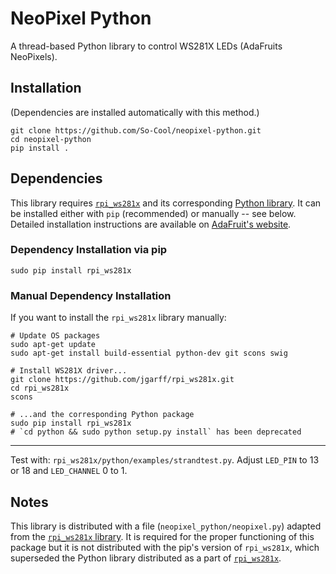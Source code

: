 # NeoPixel Python #
A thread-based Python library to control WS281X LEDs (AdaFruits NeoPixels).

## Installation ##
(Dependencies are installed automatically with this method.)
```
git clone https://github.com/So-Cool/neopixel-python.git
cd neopixel-python
pip install .
```

## Dependencies ##
This library requires [`rpi_ws281x`](https://github.com/jgarff/rpi_ws281x) and its corresponding [Python library](https://github.com/rpi-ws281x/rpi-ws281x-python).
It can be installed either with `pip` (recommended) or manually -- see below.
Detailed installation instructions are available on [AdaFruit's website](https://learn.adafruit.com/neopixels-on-raspberry-pi/python-usage).

### Dependency Installation via pip ###
```
sudo pip install rpi_ws281x
```

### Manual Dependency Installation ###
If you want to install the `rpi_ws281x` library manually:
```
# Update OS packages
sudo apt-get update
sudo apt-get install build-essential python-dev git scons swig

# Install WS281X driver...
git clone https://github.com/jgarff/rpi_ws281x.git
cd rpi_ws281x
scons

# ...and the corresponding Python package
sudo pip install rpi_ws281x
# `cd python && sudo python setup.py install` has been deprecated
```

---

Test with: `rpi_ws281x/python/examples/strandtest.py`.
Adjust `LED_PIN` to 13 or 18 and `LED_CHANNEL` 0 to 1.

## Notes ##
This library is distributed with a file (`neopixel_python/neopixel.py`) adapted from the [`rpi_ws281x` library](https://github.com/jgarff/rpi_ws281x/blob/master/python/neopixel.py).
It is required for the proper functioning of this package but it is not distributed with the pip's version of `rpi_ws281x`, which superseded the Python library distributed as a part of [`rpi_ws281x`](https://github.com/jgarff/rpi_ws281x).
